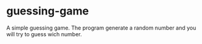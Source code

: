 # guessing-game
A simple guessing game. The program generate a random number and you will try to guess wich number.
